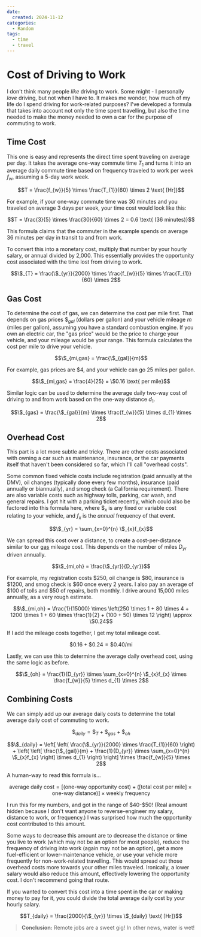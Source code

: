 ```yaml
---
date:
  created: 2024-11-12
categories:
  - Random
tags:
  - time
  - travel
---
```

# Cost of Driving to Work

I don't think many people *like* driving to work. Some might - I personally *love* driving, but not when I have to. It makes me wonder, how much of my life do I spend driving for work-related purposes? I've developed a formula that takes into account not only the time spent travelling, but also the time needed to make the money needed to own a car for the purpose of commuting to work.

<!-- more -->

## Time Cost

This one is easy and represents the direct time spent traveling on average per day. It takes the average one-way commute time $T_{1}$ and turns it into an average daily commute time based on frequency traveled to work per week $f_{w}$, assuming a 5-day work week.

$$T = \frac{f_{w}}{5} \times \frac{T_{1}}{60} \times 2 \text{ [Hr]}$$

For example, if your one-way commute time was 30 minutes and you traveled on average 3 days per week, your time cost would look like this:

$$T = \frac{3}{5} \times \frac{30}{60} \times 2 = 0.6 \text{ (36 minutes)}$$

This formula claims that the commuter in the example spends on average 36 minutes per day in transit to and from work.

To convert this into a monetary cost, multiply that number by your hourly salary, or annual divided by 2,000. This essentially provides the opportunity cost associated with the time lost from driving to work.

$$\$_{T} = \frac{\$_{yr}}{2000} \times \frac{f_{w}}{5} \times \frac{T_{1}}{60} \times 2$$

## Gas Cost

To determine the cost of gas, we can determine the cost per mile first. That depends on gas prices $\$_{gal}$ (dollars per gallon) and your vehicle mileage $m$ (miles per gallon), assuming you have a standard combustion engine. If you own an electric car, the "gas price" would be the price to charge your vehicle, and your mileage would be your range. This formula calculates the cost per mile to drive your vehicle.

$$\$_{mi,gas} = \frac{\$_{gal}}{m}$$

For example, gas prices are $4, and your vehicle can go 25 miles per gallon.

$$\$_{mi,gas} = \frac{4}{25} = \$0.16 \text{ per mile}$$

Similar logic can be used to determine the average daily two-way cost of driving to and from work based on the one-way distance $d_{1}$.

$$\$_{gas} = \frac{\$_{gal}}{m} \times \frac{f_{w}}{5} \times d_{1} \times 2$$

## Overhead Cost

This part is a lot more subtle and tricky. There are other costs associated with owning a car such as maintenance, insurance, or the car payments itself that haven't been considered so far, which I'll call "overhead costs".

Some common fixed vehicle costs include registration (paid annually at the DMV), oil changes (typically done every few months), insurance (paid annually or biannually), and smog check (a California requirement). There are also variable costs such as highway tolls, parking, car wash, and general repairs. I got hit with a parking ticket recently, which could also be factored into this formula here, where $\$_{x}$ is any fixed or variable cost relating to your vehicle, and $f_{x}$ is the *annual* frequency of that event.

$$\$_{yr} = \sum_{x=0}^{n} \$_{x}f_{x}$$

We can spread this cost over a distance, to create a cost-per-distance similar to our [gas](#gas-cost) mileage cost. This depends on the number of miles $D_{yr}$ driven annually.

$$\$_{mi,oh} = \frac{\$_{yr}}{D_{yr}}$$

For example, my registration costs \$250, oil change is \$80, insurance is \$1200, and smog check is \$60 once every 2 years. I also pay an average of \$100 of tolls and \$50 of repairs, both monthly. I drive around 15,000 miles annually, as a very rough estimate.

$$\$_{mi,oh} = \frac{1}{15000} \times \left(250 \times 1 + 80 \times 4 + 1200 \times 1 + 60 \times \frac{1}{2} + (100 + 50) \times 12 \right) \approx \$0.24$$

If I add the mileage costs together, I get my total mileage cost.

$$\$0.16 + \$0.24 = \$0.40/\text{mi}$$

Lastly, we can use this to determine the average daily overhead cost, using the same logic as before.

$$\$_{oh} = \frac{1}{D_{yr}} \times \sum_{x=0}^{n} \$_{x}f_{x} \times \frac{f_{w}}{5} \times d_{1} \times 2$$

## Combining Costs

We can simply add up our average daily costs to determine the total average daily cost of commuting to work.

$$\$_{daily} = \$_{T} + \$_{gas} + \$_{oh}$$

$$\$_{daily} = \left[ \left( \frac{\$_{yr}}{2000} \times \frac{T_{1}}{60} \right) + \left( \left[ \frac{\$_{gal}}{m} + \frac{1}{D_{yr}} \times \sum_{x=0}^{n} \$_{x}f_{x} \right] \times d_{1} \right) \right] \times \frac{f_{w}}{5} \times 2$$

A human-way to read this formula is...

$$\text{average daily cost} = \left[ \left( \text{one-way opportunity cost} \right) + \left( \left[ \text{total cost per mile} \right] \times \text{one-way distance} \right) \right] \times \text{weekly frequency}$$

I run this for my numbers, and got in the range of \$40-\$50! (Real amount hidden because I don't want anyone to reverse-engineer my salary, distance to work, or frequency.) I was surprised how much the opportunity cost contributed to this amount.

Some ways to decrease this amount are to decrease the distance or time you live to work (which may not be an option for most people), reduce the frequency of driving into work (again may not be an option), get a more fuel-efficient or lower-maintenance vehicle, or use your vehicle more frequently for non-work-related travelling. This would spread out those overhead costs more towards your other miles traveled. Ironically, a lower salary would also reduce this amount, effectively lowering the opportunity cost. I don't recommend going that route.

If you wanted to convert this cost into a time spent in the car or making money to pay for it, you could divide the total average daily cost by your hourly salary.

$$T_{daily} = \frac{2000}{\$_{yr}} \times \$_{daily} \text{ [Hr]}$$

> **Conclusion:** Remote jobs are a sweet gig! In other news, water is wet!